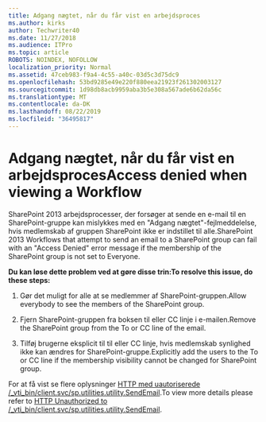 ```yaml
---
title: Adgang nægtet, når du får vist en arbejdsproces
ms.author: kirks
author: Techwriter40
ms.date: 11/27/2018
ms.audience: ITPro
ms.topic: article
ROBOTS: NOINDEX, NOFOLLOW
localization_priority: Normal
ms.assetid: 47ceb983-f9a4-4c55-a40c-03d5c3d75dc9
ms.openlocfilehash: 53bd9285e49e220f880eea21923f261302003127
ms.sourcegitcommit: 1d98db8acb9959aba3b5e308a567ade6b62da56c
ms.translationtype: MT
ms.contentlocale: da-DK
ms.lasthandoff: 08/22/2019
ms.locfileid: "36495817"
---
```

# <a name="access-denied-when-viewing-a-workflow"></a><span data-ttu-id="e2ec8-102">Adgang nægtet, når du får vist en arbejdsproces</span><span class="sxs-lookup"><span data-stu-id="e2ec8-102">Access denied when viewing a Workflow</span></span>

<span data-ttu-id="e2ec8-103">SharePoint 2013 arbejdsprocesser, der forsøger at sende en e-mail til en SharePoint-gruppe kan mislykkes med en "Adgang nægtet"-fejlmeddelelse, hvis medlemskab af gruppen SharePoint ikke er indstillet til alle.</span><span class="sxs-lookup"><span data-stu-id="e2ec8-103">SharePoint 2013 Workflows that attempt to send an email to a SharePoint group can fail with an "Access Denied" error message if the membership of the SharePoint group is not set to Everyone.</span></span>
  
 <span data-ttu-id="e2ec8-104">**Du kan løse dette problem ved at gøre disse trin:**</span><span class="sxs-lookup"><span data-stu-id="e2ec8-104">**To resolve this issue, do these steps:**</span></span>
  
 1. <span data-ttu-id="e2ec8-105">Gør det muligt for alle at se medlemmer af SharePoint-gruppen.</span><span class="sxs-lookup"><span data-stu-id="e2ec8-105">Allow everybody to see the members of the SharePoint group.</span></span>
  
 2. <span data-ttu-id="e2ec8-106">Fjern SharePoint-gruppen fra boksen til eller CC linje i e-mailen.</span><span class="sxs-lookup"><span data-stu-id="e2ec8-106">Remove the SharePoint group from the To or CC line of the email.</span></span>
  
 3. <span data-ttu-id="e2ec8-107">Tilføj brugerne eksplicit til til eller CC linje, hvis medlemskab synlighed ikke kan ændres for SharePoint-gruppe.</span><span class="sxs-lookup"><span data-stu-id="e2ec8-107">Explicitly add the users to the To or CC line if the membership visibility cannot be changed for SharePoint group.</span></span>
  
<span data-ttu-id="e2ec8-108">For at få vist se flere oplysninger [HTTP med uautoriserede /_vti_bin/client.svc/sp.utilities.utility.SendEmail](https://go.microsoft.com/fwlink/?linkid=2044694&amp;clcid=0x409).</span><span class="sxs-lookup"><span data-stu-id="e2ec8-108">To view more details please refer to [HTTP Unauthorized to /_vti_bin/client.svc/sp.utilities.utility.SendEmail](https://go.microsoft.com/fwlink/?linkid=2044694&amp;clcid=0x409).</span></span>
  